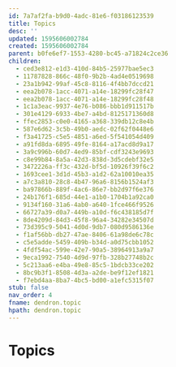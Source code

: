 ```yaml
---
id: 7a7af2fa-b9d0-4adc-81e6-f03186123539
title: Topics
desc: ''
updated: 1595606002784
created: 1595606002784
parent: b0fe6ef7-1553-4280-bc45-a71824c2ce36
children:
  - ced3e812-e1d3-410d-84b5-25977bae5ec3
  - 11787828-866c-48f0-9b2b-4ad4e0519698
  - 23a1b942-99af-45c8-8116-4f4bb7dccd21
  - eea2b078-1acc-4071-a14e-18299fc28f47
  - eea2b078-1acc-4071-a14e-18299fc28f48
  - 1c1a3eac-9937-4e76-b086-bbb1d911517b
  - 301e4129-6933-4be7-a4bd-8125171360d8
  - ffec2853-c0e0-4165-a368-339db12c8e4b
  - 587e6d62-3c5b-49b0-aedc-02f62f0448e6
  - f3a41725-c5e5-4851-a6ed-5f541054d409
  - a91fd8da-6895-49fe-8164-a17acd8d9a17
  - 3a9c996b-60d7-4ed9-85bf-cdf3243e9693
  - c8e99b84-8a5a-42d3-838d-3d5cdebf32e5
  - 3472226a-ff3c-432d-bf5d-10926f39f6c2
  - 1693cee1-3d1d-45b3-a1d2-62a10010ea35
  - a7c3a810-28c8-4b47-96a6-8156b1524af3
  - ba97866b-889f-4ac6-86e7-bb2d97f6e376
  - 24b176f1-685d-44e1-a1b0-1704b1a92ca0
  - 9134f160-31a6-4ab0-a640-1fce466f9526
  - 66727a39-d0a7-449b-a10d-f6c438185d7f
  - 8de4209d-84d3-45f8-96a4-34282e34507d
  - 73d395c9-5041-4d0d-9db7-080d9586136e
  - f1af56bb-db27-47ae-8406-61a98de6c78c
  - c5e5adde-5459-409b-b34d-a0d75cbb1052
  - 4fdf54ac-599e-42e7-90a5-38964913a9a7
  - 9eca1992-7540-4d9d-97fb-328b27748b2c
  - 5c213aa6-e4ba-49e8-85c5-1bdcb33ce202
  - 8bc9b3f1-8508-4d3a-a2de-be9f12ef1821
  - f7ebd4aa-8ba7-4bc5-bd00-a1efc5315f07
stub: false
nav_order: 4
fname: dendron.topic
hpath: dendron.topic
---
```

# Topics

